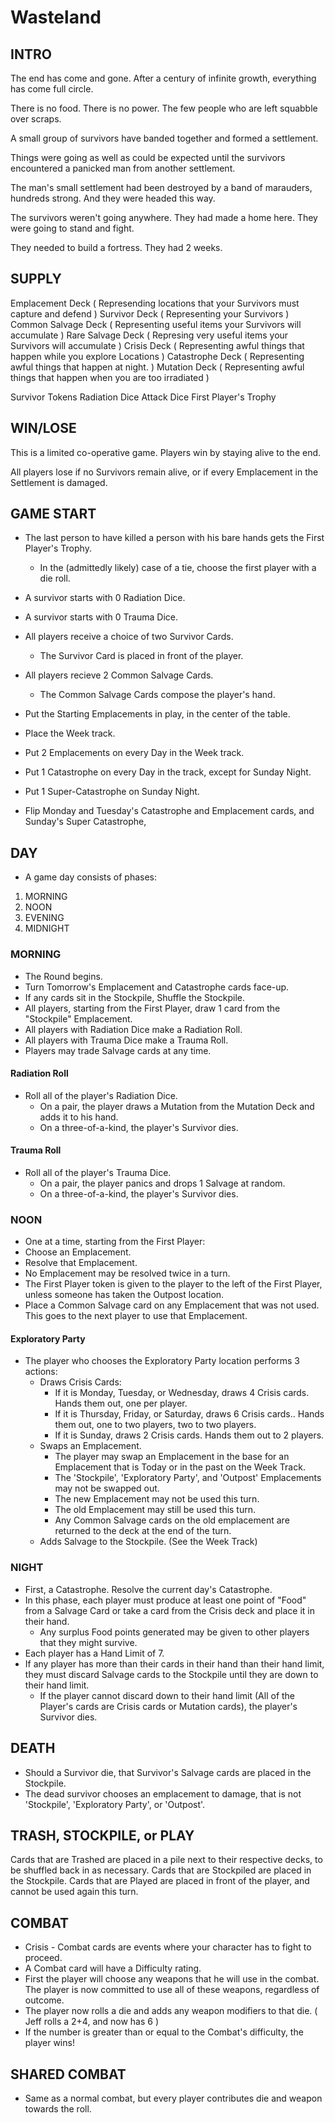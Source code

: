Wasteland
=========

INTRO
-----

The end has come and gone.  After a century of infinite growth, everything has come full circle.

There is no food. There is no power. The few people who are left squabble over scraps.  

A small group of survivors have banded together and formed a settlement.

Things were going as well as could be expected until the survivors encountered a panicked man from another settlement. 

The man's small settlement had been destroyed by a band of marauders, hundreds strong. And they were headed this way. 

The survivors weren't going anywhere.  They had made a home here. They were going to stand and fight.  

They needed to build a fortress. They had 2 weeks. 

SUPPLY
-----

Emplacement Deck ( Represending locations that your Survivors must capture and defend )
Survivor Deck ( Representing your Survivors ) 
Common Salvage Deck ( Representing useful items your Survivors will accumulate )
Rare Salvage Deck ( Represing very useful items your Survivors will accumulate ) 
Crisis Deck ( Representing awful things that happen while you explore Locations ) 
Catastrophe Deck ( Representing awful things that happen at night. ) 
Mutation Deck ( Representing awful things that happen when you are too irradiated )

Survivor Tokens
Radiation Dice
Attack Dice
First Player's Trophy

WIN/LOSE
--------

This is a limited co-operative game.  Players win by staying alive to the end.

All players lose if no Survivors remain alive, or if every Emplacement in the Settlement is damaged. 

GAME START
----------

- The last person to have killed a person with his bare hands gets the First Player's Trophy.
    - In the (admittedly likely) case of a tie, choose the first player with a die roll. 

- A survivor starts with 0 Radiation Dice. 
- A survivor starts with 0 Trauma Dice.

- All players receive a choice of two Survivor Cards. 
    - The Survivor Card is placed in front of the player. 

- All players recieve 2 Common Salvage Cards. 
    - The Common Salvage Cards compose the player's hand. 

- Put the Starting Emplacements in play, in the center of the table. 

- Place the Week track. 

- Put 2 Emplacements on every Day in the Week track. 

- Put 1 Catastrophe on every Day in the track, except for Sunday Night. 

- Put 1 Super-Catastrophe on Sunday Night. 

- Flip Monday and Tuesday's Catastrophe and Emplacement cards, and Sunday's Super Catastrophe, 

DAY
---

- A game day consists of phases: 

1. MORNING
2. NOON
3. EVENING
4. MIDNIGHT

### MORNING ###
- The Round begins.
- Turn Tomorrow's Emplacement and Catastrophe cards face-up.  
- If any cards sit in the Stockpile, Shuffle the Stockpile. 
- All players, starting from the First Player, draw 1 card from the "Stockpile" Emplacement.
- All players with Radiation Dice make a Radiation Roll.  
- All players with Trauma Dice make a Trauma Roll.
- Players may trade Salvage cards at any time. 

#### Radiation Roll ####
- Roll all of the player's Radiation Dice.
    - On a pair, the player draws a Mutation from the Mutation Deck and adds it to his hand.
    - On a three-of-a-kind, the player's Survivor dies. 

#### Trauma Roll ####
- Roll all of the player's Trauma Dice.
    - On a pair, the player panics and drops 1 Salvage at random.
    - On a three-of-a-kind, the player's Survivor dies. 

### NOON ###
- One at a time, starting from the First Player: 
- Choose an Emplacement.
- Resolve that Emplacement.
- No Emplacement may be resolved twice in a turn. 
- The First Player token is given to the player to the left of the First Player, unless someone has taken the Outpost location. 
- Place a Common Salvage card on any Emplacement that was not used. This goes to the next player to use that Emplacement.  

#### Exploratory Party ####
- The player who chooses the Exploratory Party location performs 3 actions: 
  - Draws Crisis Cards: 
    - If it is Monday, Tuesday, or Wednesday, draws 4 Crisis cards. Hands them out, one per player. 
    - If it is Thursday, Friday, or Saturday, draws 6 Crisis cards.. Hands them out, one to two players, two to two players.
    - If it is Sunday, draws 2 Crisis cards.  Hands them out to 2 players. 
  - Swaps an Emplacement.  
    - The player may swap an Emplacement in the base for an Emplacement that is Today or in the past on the Week Track.
    - The 'Stockpile', 'Exploratory Party', and 'Outpost' Emplacements may not be swapped out. 
    - The new Emplacement may not be used this turn. 
    - The old Emplacement may still be used this turn. 
    - Any Common Salvage cards on the old emplacement are returned to the deck at the end of the turn. 
  - Adds Salvage to the Stockpile. (See the Week Track)  

### NIGHT ###
- First, a Catastrophe. Resolve the current day's Catastrophe. 
- In this phase, each player must produce at least one point of "Food" from a Salvage Card or take a card from the Crisis deck and place it in their hand. 
    - Any surplus Food points generated may be given to other players that they might survive.  
- Each player has a Hand Limit of 7. 
- If any player has more than their cards in their hand than their hand limit, they must discard Salvage cards to the Stockpile until they are down to their hand limit. 
    - If the player cannot discard down to their hand limit (All of the Player's cards are Crisis cards or Mutation cards), the player's Survivor dies. 

DEATH
-----
- Should a Survivor die, that Survivor's Salvage cards are placed in the Stockpile. 
- The dead survivor chooses an emplacement to damage, that is not 'Stockpile', 'Exploratory Party', or 'Outpost'. 

TRASH, STOCKPILE, or PLAY
-------------------------
Cards that are Trashed are placed in a pile next to their respective decks, to be shuffled back in as necessary. 
Cards that are Stockpiled are placed in the Stockpile. 
Cards that are Played are placed in front of the player, and cannot be used again this turn. 

COMBAT
------
- Crisis - Combat cards are events where your character has to fight to proceed. 
- A Combat card will have a Difficulty rating.
- First the player will choose any weapons that he will use in the combat. The player is now committed to use all of these weapons, regardless of outcome.
- The player now rolls a die and adds any weapon modifiers to that die. ( Jeff rolls a 2+4, and now has 6 )
- If the number is greater than or equal to the Combat's difficulty, the player wins! 

SHARED COMBAT
-------------
- Same as a normal combat, but every player contributes die and weapon towards the roll. 



